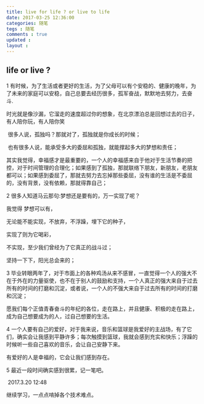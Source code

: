 ```yaml
---
title: live for life ? or live to life
date: 2017-03-25 12:36:00
categories: 随笔
tegs : 随笔
comments : true 
updated : 
layout : 
---
```


## 	life  or  live ?

1	有时候，为了生活或者更好的生活，为了父母可以有个安稳的、健康的晚年，为了未来的家庭可以安稳，自己总要去经历很多，孤军奋战，默默地去努力，去奋斗.

​	时光就是像沙漏，它溜走的速度超过你的想象，在北京漂泊总是回想过去的日子，有人陪你玩，有人陪你笑

​	很多人说，孤独吗？那就对了，孤独就是你成长的时候；

​	也有很多人说，能承受多大的委屈和孤独，就能撑起多大的梦想和责任；

其实我觉得，幸福感才是最重要的，一个人的幸福感来自于他对于生活节奏的把控，对于时间管理的合理化；如果感到了孤独，那就联络下朋友，新朋友，老朋友都可以；如果感到委屈了，那就去努力去忘掉那些委屈，没有谁的生活是不委屈的，没有背景，没有依赖，那就得靠自己；

2	很多人知道马云那句:梦想还是要有的，万一实现了呢？

我觉得 梦想可以有，

无论能不能实现，不放弃，不浮躁，埋下它的种子，

实现了则为它喝彩，

不实现，至少我们曾经为了它真正的战斗过；

坚持一下下，阳光总会来的；

3	毕业转眼两年了，对于市面上的各种鸡汤从来不感冒，一直觉得一个人的强大不在于外在的力量驱使，也不在于别人的鼓励和支持，一个人真正的强大来自于过去所有的时间的打磨和沉淀，或者说，一个人的不强大来自于过去所有的时间的打磨和沉淀；

愿我们每个正值青春奋斗的年纪的各位，走在路上，并且健康、积极的走在路上，成为自己想要成为的人，过自己想要的生活。

4	一个人要有自己的爱好，对于我来说，音乐和篮球是我爱好的主战场，有了它们，确实会让我感到平静许多；每次触摸到篮球，我就会感到充实和快乐；浮躁的时候听一些自己喜欢的音乐，会让自己安静下来。

有爱好的人是幸福的，它会让我们感到存在。

5	最近一段时间确实感到很累，记一笔吧。



​																	2017.3.20   12:48

继续学习，一点点啃掉各个技术难点。